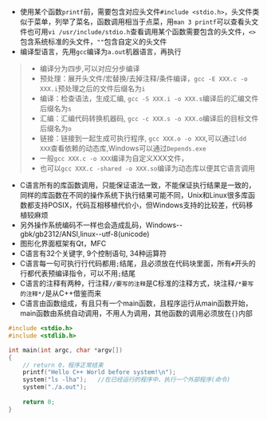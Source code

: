 * 使用某个函数`printf`前，需要包含对应头文件`#include <stdio.h>`，头文件类似于菜单，列举了菜名，函数调用相当于点菜，用`man 3 printf`可以查看头文件也可用`vi /usr/include/stdio.h`查看调用某个函数需要包含的头文件，`<>`包含系统标准的头文件，`""`包含自定义的头文件
* 编译型语言，先用`gcc`编译为`a.out`机器语言，再执行
> + 编译分为四步,可以对应分步编译
> + 预处理：展开头文件/宏替换/去掉注释/条件编译，`gcc -E XXX.c -o XXX.i`预处理之后的文件后缀名为`i`
> + 编译：检查语法，生成汇编, `gcc -S XXX.i -o XXX.s`编译后的汇编文件后缀名为`s`
> + 汇编：汇编代码转换机器码, `gcc -c XXX.s -o XXX.o`编译后的目标文件后缀名为`o`
> + 链接：链接到一起生成可执行程序, `gcc XXX.o -o XXX`,可以通过`ldd XXX`查看依赖的动态库,Windows可以通过`Depends.exe`
> + 一般`gcc XXX.c -o XXX`编译为自定义XXX文件，
> + 也可以`gcc XXX.c -shared -o XXX.so`编译为动态库以便其它语言调用 
* C语言所有的库函数调用，只能保证语法一致，不能保证执行结果是一致的，同样的库函数在不同的操作系统下执行结果可能不同，Unix和Linux很多库函数都支持POSIX，代码互相移植代价小，但Windows支持的比较差，代码移植较麻烦
* 另外操作系统编码不一样也会造成乱码，Windows--gbk/gb2312/ANSI,linux--utf-8(unicode)
* 图形化界面框架有Qt，MFC
* C语言有32个关键字, 9个控制语句, 34种运算符
* C语言每一句可执行行代码都用`;`结尾，且必须放在代码块里面，所有`#`开头的行都代表预编译指令，可以不用`;`结尾
* C语言的注释有两种，行注释`//要写的注释`是C标准的注释方式，块注释`/*要写的注释*/`是从C++借鉴而来
* C语言由函数组成，有且只有一个main函数，且程序运行从main函数开始，main函数由系统自动调用，不用人为调用，其他函数的调用必须放在`{}`内部


```C
#include <stdio.h>
#include <stdlib.h>

int main(int argc, char *argv[])
{
    // return 0，程序正常结束
    printf("Hello C++ World before system!\n");
    system("ls -lha");   //在已经运行的程序中，执行一个外部程序(命令)
    system("./a.out");
    
    return 0;
}
```
